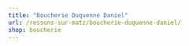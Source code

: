 ```yaml
---
title: "Boucherie Duquenne Daniel"
url: /ressons-sur-matz/boucherie-duquenne-daniel/
shop: boucherie
---
```

